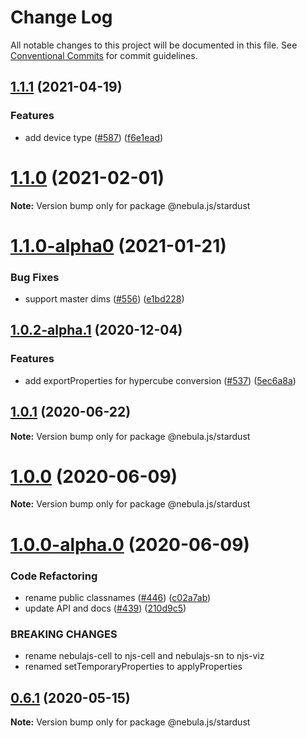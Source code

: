 # Change Log

All notable changes to this project will be documented in this file.
See [Conventional Commits](https://conventionalcommits.org) for commit guidelines.

## [1.1.1](https://github.com/qlik-oss/nebula.js/compare/v1.1.0...v1.1.1) (2021-04-19)

### Features

- add device type ([#587](https://github.com/qlik-oss/nebula.js/issues/587)) ([f6e1ead](https://github.com/qlik-oss/nebula.js/commit/f6e1ead7e14f029b1f78fa354fb98b2e089b52a9))

# [1.1.0](https://github.com/qlik-oss/nebula.js/compare/v1.1.0-alpha0...v1.1.0) (2021-02-01)

**Note:** Version bump only for package @nebula.js/stardust

# [1.1.0-alpha0](https://github.com/qlik-oss/nebula.js/compare/v1.0.2-alpha.1...v1.1.0-alpha0) (2021-01-21)

### Bug Fixes

- support master dims ([#556](https://github.com/qlik-oss/nebula.js/issues/556)) ([e1bd228](https://github.com/qlik-oss/nebula.js/commit/e1bd228))

## [1.0.2-alpha.1](https://github.com/qlik-oss/nebula.js/compare/v1.0.2-alpha.0...v1.0.2-alpha.1) (2020-12-04)

### Features

- add exportProperties for hypercube conversion ([#537](https://github.com/qlik-oss/nebula.js/issues/537)) ([5ec6a8a](https://github.com/qlik-oss/nebula.js/commit/5ec6a8a))

## [1.0.1](https://github.com/qlik-oss/nebula.js/compare/v1.0.0...v1.0.1) (2020-06-22)

**Note:** Version bump only for package @nebula.js/stardust

# [1.0.0](https://github.com/qlik-oss/nebula.js/compare/v1.0.0-alpha.0...v1.0.0) (2020-06-09)

**Note:** Version bump only for package @nebula.js/stardust

# [1.0.0-alpha.0](https://github.com/qlik-oss/nebula.js/compare/v0.6.1...v1.0.0-alpha.0) (2020-06-09)

### Code Refactoring

- rename public classnames ([#446](https://github.com/qlik-oss/nebula.js/issues/446)) ([c02a7ab](https://github.com/qlik-oss/nebula.js/commit/c02a7ab))
- update API and docs ([#439](https://github.com/qlik-oss/nebula.js/issues/439)) ([210d9c5](https://github.com/qlik-oss/nebula.js/commit/210d9c5))

### BREAKING CHANGES

- rename nebulajs-cell to njs-cell and nebulajs-sn to njs-viz
- renamed setTemporaryProperties to applyProperties

## [0.6.1](https://github.com/qlik-oss/nebula.js/compare/v0.6.0...v0.6.1) (2020-05-15)

**Note:** Version bump only for package @nebula.js/stardust
